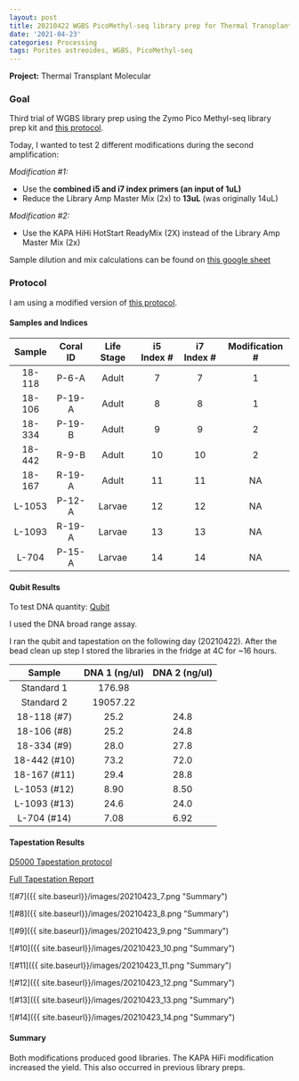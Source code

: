 ```yaml
---
layout: post
title: 20210422 WGBS PicoMethyl-seq library prep for Thermal Transplant Trial 3
date: '2021-04-23'
categories: Processing
tags: Porites astreoides, WGBS, PicoMethyl-seq
---
```


**Project:** Thermal Transplant Molecular

### Goal

Third trial of WGBS library prep using the Zymo Pico Methyl-seq library prep kit and [this protocol](https://kevinhwong1.github.io/KevinHWong_Notebook/Thermal-Transplant-WGBS-PicoMethyl-Protocol/).

Today, I wanted to test 2 different modifications during the second amplification:

*Modification #1:*
- Use the **combined i5 and i7 index primers (an input of 1uL)**
- Reduce the Library Amp Master Mix (2x) to **13uL** (was originally 14uL)

*Modification #2:*
- Use the KAPA HiHi HotStart ReadyMix (2X) instead of the Library Amp Master Mix (2x)

Sample dilution and mix calculations can be found on [this google sheet](https://docs.google.com/spreadsheets/d/1kthTxfiwn0RAWAQLLW3-pWBg5MBleQaFaEdjgEvHr58/edit#gid=0)

### Protocol

I am using a modified version of [this protocol](https://kevinhwong1.github.io/KevinHWong_Notebook/Thermal-Transplant-WGBS-PicoMethyl-Protocol/).

#### Samples and Indices

| Sample | Coral ID | Life Stage | i5 Index # | i7 Index # | Modification # |
|:------:|:--------:|:----------:|:----------:|:----------:|:--------------:|
| 18-118 |   P-6-A  |    Adult   |      7     |      7     |        1       |
| 18-106 |  P-19-A  |    Adult   |      8     |      8     |        1       |
| 18-334 |  P-19-B  |    Adult   |      9     |      9     |        2       |
| 18-442 |   R-9-B  |    Adult   |     10     |     10     |        2       |
| 18-167 |  R-19-A  |    Adult   |     11     |     11     |       NA       |
| L-1053 |  P-12-A  |   Larvae   |     12     |     12     |       NA       |
| L-1093 |  R-19-A  |   Larvae   |     13     |     13     |       NA       |
|  L-704 |  P-15-A  |   Larvae   |     14     |     14     |       NA       |

#### Qubit Results
To test DNA quantity: [Qubit](https://github.com/emmastrand/EmmaStrand_Notebook/blob/master/_posts/2019-05-31-Qubit-Protocol.md)  

I used the DNA broad range assay.

I ran the qubit and tapestation on the following day (20210422). After the bead clean up step I stored the libraries in the fridge at 4C for ~16 hours.

|    Sample    | DNA 1 (ng/ul) | DNA 2 (ng/ul) |
|:------------:|:-------------:|:-------------:|
|  Standard 1  |     176.98    |               |
|  Standard 2  |    19057.22   |               |
|  18-118 (#7) |      25.2     |      24.8     |
|  18-106 (#8) |      25.2     |      24.8     |
|  18-334 (#9) |      28.0     |      27.8     |
| 18-442 (#10) |      73.2     |      72.0     |
| 18-167 (#11) |      29.4     |      28.8     |
| L-1053 (#12) |      8.90     |      8.50     |
| L-1093 (#13) |      24.6     |      24.0     |
|  L-704 (#14) |      7.08     |      6.92     |


#### Tapestation Results

[D5000 Tapestation protocol](https://meschedl.github.io/MESPutnam_Open_Lab_Notebook/DNA-Tapestation/)

[Full Tapestation Report](https://github.com/kevinhwong1/KevinHWong_Notebook/blob/master/images/Tapestation_Results/2021-04-23_tapestation.pdf)


![#7]({{ site.baseurl}}/images/20210423_7.png "Summary")

![#8]({{ site.baseurl}}/images/20210423_8.png "Summary")

![#9]({{ site.baseurl}}/images/20210423_9.png "Summary")

![#10]({{ site.baseurl}}/images/20210423_10.png "Summary")

![#11]({{ site.baseurl}}/images/20210423_11.png "Summary")

![#12]({{ site.baseurl}}/images/20210423_12.png "Summary")

![#13]({{ site.baseurl}}/images/20210423_13.png "Summary")

![#14]({{ site.baseurl}}/images/20210423_14.png "Summary")


#### Summary

Both modifications produced good libraries. The KAPA HiFi modification increased the yield. This also occurred in previous library preps.
